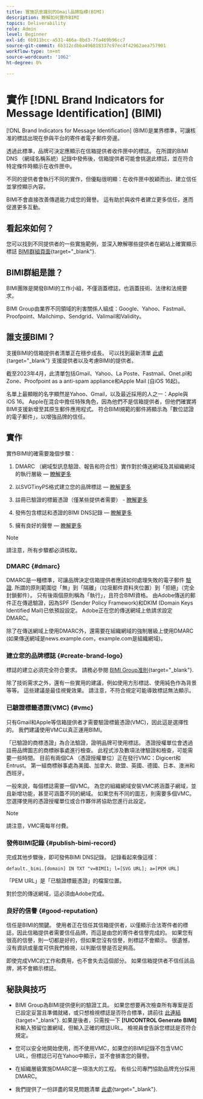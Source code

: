 ```yaml
---
title: 實施訊息識別的Gmail品牌指標(BIMI)
description: 瞭解如何實作BIMI
topics: Deliverability
role: Admin
level: Beginner
exl-id: 6b911bcc-a531-466a-8bd3-7fa469b96cc7
source-git-commit: 6b312cdbba496818337c97ec4f42962aea757901
workflow-type: tm+mt
source-wordcount: '1062'
ht-degree: 0%

---
```


# 實作 [!DNL Brand Indicators for Message Identification] (BIMI)

[!DNL Brand Indicators for Message Identification] (BIMI)是業界標準，可讓核准的標誌出現在參與平台的寄件者電子郵件旁邊。

透過此標準，品牌可決定應顯示在信箱提供者收件匣中的標誌。 在所謂的BIMI DNS （網域名稱系統）記錄中發佈後，信箱提供者可能會挑選此標誌，並在符合特定條件時顯示在收件匣中。

不同的提供者會執行不同的實作，但優點很明顯：在收件匣中脫穎而出、建立信任並掌控顯示內容。

BIMI不會直接改善傳遞能力或您的聲譽。 這有助於與收件者建立更多信任，進而促進更多互動。

## 看起來如何？

您可以找到不同提供者的一些實施範例，並深入瞭解哪些提供者在網站上確實顯示標誌 [BIMI群組頁面](https://bimigroup.org/where-is-my-bimi-logo-displayed/){target="_blank"}.

## BIMI群組是誰？

BIMI團隊是開發BIMI的工作小組，不僅涵蓋標誌，也涵蓋技術、法律和法規要求。

BIMI Group由業界不同領域的利害關係人組成：Google、Yahoo、Fastmail、Proofpoint、Mailchimp、Sendgrid、Valimail和Validity。

## 誰支援BIMI？

支援BIMI的信箱提供者清單正在穩步成長。 可以找到最新清單 [此處](https://bimigroup.org/bimi-infographic/){target="_blank"} 支援提供者以及考慮BIMI的提供者。

截至2023年4月，此清單包括Gmail、Yahoo、La Poste、Fastmail、Onet.pl和Zone、Proofpoint as a anti-spam appliance和Apple Mail (自iOS 16起)。

名單上最顯眼的名字顯然是Yahoo、Gmail，以及最近採用的人之一：Apple與iOS 16。 Apple在混合中擔任特殊角色，因為他們不是信箱提供者，但他們確實將BIMI支援新增至其原生郵件應用程式。 符合BIMI規範的郵件將顯示為「數位認證的電子郵件」，以增強品牌的信任。

## 實作

實作BIMI的確需要幾個步驟：

1. DMARC （網域型訊息驗證、報告和符合性）實作對於傳送網域及其組織網域的執行層級 —  [瞭解更多](#dmarc)

1. 以SVGTinyPS格式建立您的品牌標誌 —  [瞭解更多](#create-brand-logo)

1. 註冊已驗證的標籤憑證（僅某些提供者需要） - [瞭解更多](#vmc)

1. 發佈包含標誌和憑證的BIMI DNS記錄 —  [瞭解更多](#publish-bimi-record)

1. 擁有良好的聲譽 —  [瞭解更多](#good-reputation)

>[!NOTE]
>
>請注意，所有步驟都必須核取。


### DMARC {#dmarc}

DMARC是一種標準，可讓品牌決定信箱提供者應該如何處理失敗的電子郵件 [驗證](../additional-resources/authentication.md). 所謂的原則範圍從「無」到「隔離」（垃圾郵件資料夾位置）到「拒絕」（完全封鎖郵件）。 只有後兩個原則稱為「執行」，且符合BIMI資格。 由Adobe傳送的郵件正在傳遞驗證，因為SPF (Sender Policy Framework)和DKIM (Domain Keys Identified Mail)已依預設設定。 Adobe正在您的傳送網域上依請求設定DMARC。

除了在傳送網域上使用DMARC外，還需要在組織網域的強制層級上使用DMARC (如果傳送網域是news.example.com，example.com是組織網域)。

### 建立您的品牌標誌 {#create-brand-logo}

標誌的建立必須完全符合要求。 請務必參閱 [BIMI Group准則](https://bimigroup.org/creating-bimi-svg-logo-files/){target="_blank"}.

除了技術需求之外，還有一些實用的建議，例如使用方形標誌、使用純色作為背景等等。 這些建議是最佳視覺效果。
請注意，不符合規定可能導致標誌無法顯示。

### 已驗證標籤憑證(VMC) {#vmc}

只有Gmail和Apple等信箱提供者才需要驗證標籤憑證(VMC)，因此這是選擇性的。 我們建議使用VMC以真正運用BIMI。

「已驗證的商標憑證」為合法驗證，證明品牌可使用標誌。 憑證授權單位會透過註冊品牌圖志的商標辦事處進行檢查。 此程式涉及數項法律驗證和檢查，可能需要一些時間。 目前有兩個CA （憑證授權單位）正在發行VMC：Digicert和Entrust。 第一組商標辦事處為美國、加拿大、歐盟、英國、德國、日本、澳洲和西班牙。

一般來說，每個標誌需要一個VMC。 為您的組織網域安裝VMC將涵蓋子網域，並且新增功能，甚至可涵蓋不同的網域。 如果您有不同的圖志，則需要多個VMC。 您選擇使用的憑證授權單位或合作夥伴將協助您進行此設定。

>[!NOTE]
>
>請注意，VMC需每年付費。

### 發佈BIMI記錄 {#publish-bimi-record}

完成其他步驟後，即可發佈BIMI DNS記錄。 記錄看起來像這樣：

```
default._bimi.[domain] IN TXT "v=BIMI1; l=[SVG URL]; a=[PEM URL]
```

「PEM URL」是「已驗證標籤憑證」的檔案位置。

對於您的傳送網域，這必須由Adobe完成。

### 良好的信譽 {#good-reputation}

信任是BIMI的關鍵。 使用者正在信任其信箱提供者，以僅顯示合法寄件者的標誌，因此信箱提供者需要信任品牌，而這是由您的寄件者信譽完成的。 如果您有很高的信譽，則一切都是好的，但如果您沒有信譽，則標誌不會顯示。 很遺憾，沒有資訊或量度可供我們檢視，以判斷信譽是否足夠高。

即使完成VMC的工作和費用，也不會失去這個部分。 如果信箱提供者不信任該品牌，將不會顯示標誌。

## 秘訣與技巧

* BIMI Group為BIMI提供便利的驗證工具。 如果您想要再次檢查所有專案是否已設定妥當且準備就緒，或只想檢視標誌是否符合標準，請前往 [此連結](https://bimigroup.org/bimi-generator/){target="_blank"}. 如果是後者，只需按一下 **[!UICONTROL Generate BIMI]** 和輸入預留位置網域，但輸入正確的標誌URL。 檢視員會告訴您標誌是否符合規定。

* 您可以安全地開始使用，而不使用VMC，如果您的BIMI記錄不包含VMC URL，但標誌已可在Yahoo中顯示，並不會損害您的聲譽。

* 在組織層級實施DMARC是一項浩大的工程。 有些公司專門協助品牌充分採用DMARC。

* 我們提供了一份詳盡的常見問題清單 [此處](https://bimigroup.org/faqs-for-senders-esps/){target="_blank"}.
